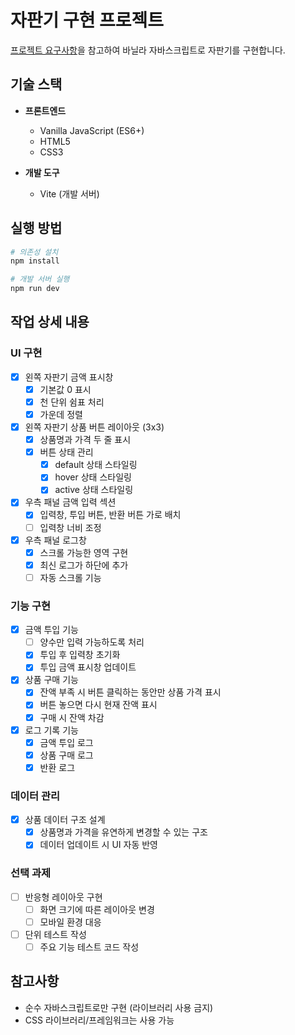 # 자판기 구현 프로젝트
[프로젝트 요구사항](../../README.md)을 참고하여 바닐라 자바스크립트로 자판기를 구현합니다.

## 기술 스택
- **프론트엔드**
  - Vanilla JavaScript (ES6+)
  - HTML5
  - CSS3

- **개발 도구**
  - Vite (개발 서버)

## 실행 방법
```bash
# 의존성 설치
npm install

# 개발 서버 실행
npm run dev
```

## 작업 상세 내용

### UI 구현
- [x] 왼쪽 자판기 금액 표시창
  - [x] 기본값 0 표시
  - [x] 천 단위 쉼표 처리
  - [x] 가운데 정렬
- [x] 왼쪽 자판기 상품 버튼 레이아웃 (3x3)
  - [x] 상품명과 가격 두 줄 표시
  - [x] 버튼 상태 관리
    - [x] default 상태 스타일링
    - [x] hover 상태 스타일링
    - [x] active 상태 스타일링
    
- [x] 우측 패널 금액 입력 섹션
  - [x] 입력창, 투입 버튼, 반환 버튼 가로 배치
  - [ ] 입력창 너비 조정
- [x] 우측 패널 로그창
  - [x] 스크롤 가능한 영역 구현
  - [x] 최신 로그가 하단에 추가
  - [ ] 자동 스크롤 기능

### 기능 구현
- [x] 금액 투입 기능
  - [ ] 양수만 입력 가능하도록 처리
  - [x] 투입 후 입력창 초기화
  - [x] 투입 금액 표시창 업데이트
- [x] 상품 구매 기능
  - [x] 잔액 부족 시 버튼 클릭하는 동안만 상품 가격 표시
  - [x] 버튼 놓으면 다시 현재 잔액 표시
  - [x] 구매 시 잔액 차감
- [x] 로그 기록 기능
  - [x] 금액 투입 로그
  - [x] 상품 구매 로그
  - [x] 반환 로그

### 데이터 관리
- [x] 상품 데이터 구조 설계
  - [x] 상품명과 가격을 유연하게 변경할 수 있는 구조
  - [x] 데이터 업데이트 시 UI 자동 반영

### 선택 과제
- [ ] 반응형 레이아웃 구현
  - [ ] 화면 크기에 따른 레이아웃 변경
  - [ ] 모바일 환경 대응
- [ ] 단위 테스트 작성
  - [ ] 주요 기능 테스트 코드 작성

## 참고사항
- 순수 자바스크립트로만 구현 (라이브러리 사용 금지)
- CSS 라이브러리/프레임워크는 사용 가능